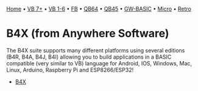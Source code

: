 [Home](https://gotbasic.com) • [VB 7+](vb.md) • [VB 1-6](vb6.md) • [FB](freebasic.md) • [QB64](qb64.md) • [QB45](qb.md) • [GW-BASIC](gw-basic.md) • [Micro](micro.md) • [Retro](retro.md)

# B4X (from Anywhere Software)

The B4X suite supports many different platforms using several editions (B4R, B4A, B4J, B4I) allowing you to build applications in a BASIC compatible (very similar to VB) language for Android, IOS, Windows, Mac, Linux, Arduino, Raspberry Pi and ESP8266/ESP32!

- [B4X](https://www.b4x.com/)
